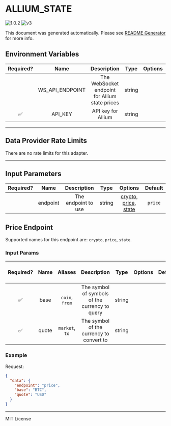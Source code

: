 # ALLIUM_STATE

![1.0.2](https://img.shields.io/github/package-json/v/smartcontractkit/external-adapters-js?filename=packages/sources/allium-state/package.json) ![v3](https://img.shields.io/badge/framework%20version-v3-blueviolet)

This document was generated automatically. Please see [README Generator](../../scripts#readme-generator) for more info.

## Environment Variables

| Required? |      Name       |                  Description                   |  Type  | Options |                        Default                         |
| :-------: | :-------------: | :--------------------------------------------: | :----: | :-----: | :----------------------------------------------------: |
|           | WS_API_ENDPOINT | The WebSocket endpoint for Allium state prices | string |         | `wss://api.allium.so/api/v1/developer/state-prices/ws` |
|    ✅     |     API_KEY     |               API key for Allium               | string |         |                                                        |

---

## Data Provider Rate Limits

There are no rate limits for this adapter.

---

## Input Parameters

| Required? |   Name   |     Description     |  Type  |                                    Options                                    | Default |
| :-------: | :------: | :-----------------: | :----: | :---------------------------------------------------------------------------: | :-----: |
|           | endpoint | The endpoint to use | string | [crypto](#price-endpoint), [price](#price-endpoint), [state](#price-endpoint) | `price` |

## Price Endpoint

Supported names for this endpoint are: `crypto`, `price`, `state`.

### Input Params

| Required? | Name  |    Aliases     |                  Description                   |  Type  | Options | Default | Depends On | Not Valid With |
| :-------: | :---: | :------------: | :--------------------------------------------: | :----: | :-----: | :-----: | :--------: | :------------: |
|    ✅     | base  | `coin`, `from` | The symbol of symbols of the currency to query | string |         |         |            |                |
|    ✅     | quote | `market`, `to` |    The symbol of the currency to convert to    | string |         |         |            |                |

### Example

Request:

```json
{
  "data": {
    "endpoint": "price",
    "base": "BTC",
    "quote": "USD"
  }
}
```

---

MIT License
